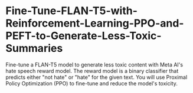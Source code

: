 # Fine-Tune-FLAN-T5-with-Reinforcement-Learning-PPO-and-PEFT-to-Generate-Less-Toxic-Summaries
Fine-tune a FLAN-T5 model to generate less toxic content with Meta AI's hate speech reward model. The reward model is a binary classifier that predicts either "not hate" or "hate" for the given text. You will use Proximal Policy Optimization (PPO) to fine-tune and reduce the model's toxicity.
